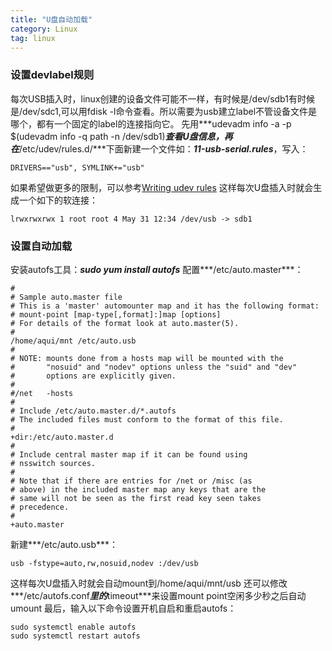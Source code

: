 ```yaml
---
title: "U盘自动加载"
category: Linux
tag: linux
---
```

### 设置devlabel规则 ###
每次USB插入时，linux创建的设备文件可能不一样，有时候是/dev/sdb1有时候是/dev/sdc1,可以用fdisk -l命令查看。所以需要为usb建立label不管设备文件是哪个，都有一个固定的label的连接指向它。
先用***udevadm info -a -p  $(udevadm info -q path -n /dev/sdb1)***查看U盘信息，再在***/etc/udev/rules.d/***下面新建一个文件如：***11-usb-serial.rules***，写入：

```
DRIVERS=="usb", SYMLINK+="usb"
```
如果希望做更多的限制，可以参考[Writing udev rules](http://www.reactivated.net/writing_udev_rules.html)
这样每次U盘插入时就会生成一个如下的软连接：
```
lrwxrwxrwx 1 root root 4 May 31 12:34 /dev/usb -> sdb1
```

### 设置自动加载 ###
安装autofs工具：***sudo yum install autofs***
配置***/etc/auto.master***：
```
#
# Sample auto.master file
# This is a 'master' automounter map and it has the following format:
# mount-point [map-type[,format]:]map [options]
# For details of the format look at auto.master(5).
#
/home/aqui/mnt /etc/auto.usb
#
# NOTE: mounts done from a hosts map will be mounted with the
#       "nosuid" and "nodev" options unless the "suid" and "dev"
#       options are explicitly given.
#
#/net   -hosts
#
# Include /etc/auto.master.d/*.autofs
# The included files must conform to the format of this file.
#
+dir:/etc/auto.master.d
#
# Include central master map if it can be found using
# nsswitch sources.
#
# Note that if there are entries for /net or /misc (as
# above) in the included master map any keys that are the
# same will not be seen as the first read key seen takes
# precedence.
#
+auto.master
```
新建***/etc/auto.usb***：
```
usb -fstype=auto,rw,nosuid,nodev :/dev/usb
```
这样每次U盘插入时就会自动mount到/home/aqui/mnt/usb
还可以修改***/etc/autofs.conf***里的***timeout***来设置mount point空闲多少秒之后自动umount
最后，输入以下命令设置开机自启和重启autofs：
```
sudo systemctl enable autofs
sudo systemctl restart autofs
```